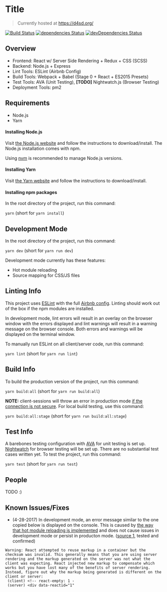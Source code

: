 # Title

> Currently hosted at https://d4sd.org/

[![Build Status](https://travis-ci.org/davidcluu/civicchallenge-frontend.svg?branch=master)](https://travis-ci.org/davidcluu/civicchallenge-frontend) [![dependencies Status](https://david-dm.org/davidcluu/civicchallenge-frontend/status.svg)](https://david-dm.org/davidcluu/civicchallenge-frontend) [![devDependencies Status](https://david-dm.org/davidcluu/civicchallenge-frontend/dev-status.svg)](https://david-dm.org/davidcluu/civicchallenge-frontend?type=dev)

<!--
[![Node.js v7.8.0](https://img.shields.io/badge/Node.js-7.8.0-green.svg)](https://nodejs.org) [![Express v4.15.2](https://img.shields.io/badge/Express-4.15.2-lightgrey.svg)](https://expressjs.com/) [![React v15.5.4](https://img.shields.io/badge/React-15.5.4-blue.svg)](https://facebook.github.io/react/)
-->

## Overview

- Frontend: React w/ Server Side Rendering + Redux + CSS (SCSS)
- Backend: Node.js + Express
- Lint Tools: ESLint (Airbnb Config)
- Build Tools: Webpack + Babel (Stage 0 + React + ES2015 Presets)
- Test Tools: AVA (Unit Testing), **[TODO]** Nightwatch.js (Browser Testing)
- Deployment Tools: pm2

## Requirements

- Node.js
- Yarn

#### Installing Node.js

Visit [the Node.js website](https://nodejs.org/) and follow the instructions to download/install. The Node.js installation comes with npm.

Using [nvm](https://github.com/creationix/nvm) is recommended to manage Node.js versions.

#### Installing Yarn

Visit [the Yarn website](https://yarnpkg.com/) and follow the instructions to download/install.

#### Installing npm packages

In the root directory of the project, run this command:

`yarn` (short for `yarn install`)

## Development Mode

In the root directory of the project, run this command:

`yarn dev` (short for `yarn run dev`)

Development mode currently has these features:
- Hot module reloading
- Source mapping for CSS/JS files

## Linting Info

This project uses [ESLint](http://eslint.org/) with the full [Airbnb config](https://github.com/airbnb/javascript). Linting should work out of the box if the npm modules are installed.

In development mode, lint errors will result in an overlay on the browser window with the errors displayed and lint warnings will result in a warning message on the browser console. Both errors and warnings will be displayed on the terminal window.

To manually run ESLint on all client/server code, run this command:

`yarn lint` (short for `yarn run lint`)

## Build Info

To build the production version of the project, run this command:

`yarn build:all` (short for `yarn run build:all`)

**NOTE:** client-sessions will throw an error in production mode [if the connection is not secure](/server/server.jsx#L81). For local build testing, use this command:

`yarn build:all:stage` (short for `yarn run build:all:stage`)

## Test Info

A barebones testing configuration with [AVA](https://github.com/avajs) for unit testing is set up. [Nightwatch](http://nightwatchjs.org/) for browser testing will be set up. There are no substantial test cases written yet. To test the project, run this command:

`yarn test` (short for `yarn run test`)

## People

TODO :)

## Known Issues/Fixes

- (4-28-2017) In development mode, an error message similar to the one copied below is displayed on the console. This is caused by [the way that hot module reloading is implemented](/client/index.jsx) and does not cause issues in development mode or persist in producton mode. ([source 1](https://github.com/Hashnode/mern-starter/issues/149), tested and confirmed)
```
Warning: React attempted to reuse markup in a container but the checksum was invalid. This generally means that you are using server rendering and the markup generated on the server was not what the client was expecting. React injected new markup to compensate which works but you have lost many of the benefits of server rendering. Instead, figure out why the markup being generated is different on the client or server:
 (client) <!-- react-empty: 1 -
 (server) <div data-reactid="1"
```
